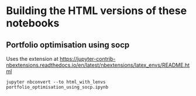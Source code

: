 # Building the HTML versions of these notebooks

## Portfolio optimisation using socp

Uses the extension at https://jupyter-contrib-nbextensions.readthedocs.io/en/latest/nbextensions/latex_envs/README.html 
```
jupyter nbconvert --to html_with_lenvs portfolio_optimisation_using_socp.ipynb
```
